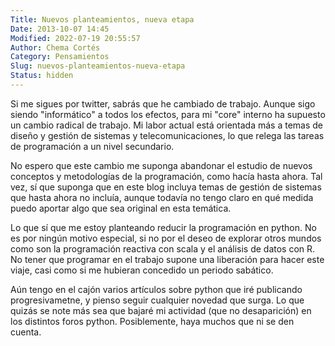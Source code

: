 ```yaml
---
Title: Nuevos planteamientos, nueva etapa
Date: 2013-10-07 14:45
Modified: 2022-07-19 20:55:57
Author: Chema Cortés
Category: Pensamientos
Slug: nuevos-planteamientos-nueva-etapa
Status: hidden
---
```


Si me sigues por twitter, sabrás que he cambiado de trabajo. Aunque sigo
siendo "informático" a todos los efectos, para mi "core" interno ha
supuesto un cambio radical de trabajo. Mi labor actual está orientada
más a temas de diseño y gestión de sistemas y telecomunicaciones, lo que
relega las tareas de programación a un nivel secundario.

No espero que este cambio me suponga abandonar el estudio de nuevos
conceptos y metodologías de la programación, como hacía hasta ahora. Tal
vez, sí que suponga que en este blog incluya temas de gestión de
sistemas que hasta ahora no incluía, aunque todavía no tengo claro en
qué medida puedo aportar algo que sea original en esta temática.

Lo que sí que me estoy planteando reducir la programación en python. No
es por ningún motivo especial, si no por el deseo de explorar otros
mundos como son la programación reactiva con scala y el análisis de
datos con R. No tener que programar en el trabajo supone una liberación
para hacer este viaje, casi como si me hubieran concedido un periodo
sabático.

Aún tengo en el cajón varios artículos sobre python que iré publicando
progresivametne, y pienso seguir cualquier novedad que surga. Lo que
quizás se note más sea que bajaré mi actividad (que no desaparición) en
los distintos foros python. Posiblemente, haya muchos que ni se den
cuenta.
